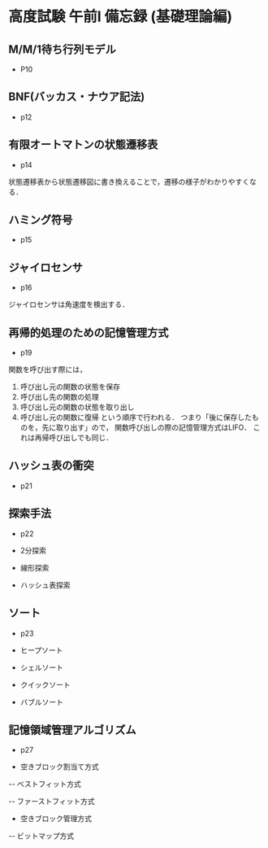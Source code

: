 # 高度試験 午前Ⅰ 備忘録 (基礎理論編)

## M/M/1待ち行列モデル
- P10


## BNF(バッカス・ナウア記法)
- p12


## 有限オートマトンの状態遷移表
- p14

状態遷移表から状態遷移図に書き換えることで，遷移の様子がわかりやすくなる．

## ハミング符号
- p15


## ジャイロセンサ
- p16

ジャイロセンサは角速度を検出する．

## 再帰的処理のための記憶管理方式
- p19

関数を呼び出す際には，
1. 呼び出し元の関数の状態を保存
2. 呼び出し先の関数の処理
3. 呼び出し元の関数の状態を取り出し
4. 呼び出し元の関数に復帰
という順序で行われる．
つまり「後に保存したものを，先に取り出す」ので，
関数呼び出しの際の記憶管理方式はLIFO．
これは再帰呼び出しでも同じ．

## ハッシュ表の衝突
- p21

## 探索手法
- p22

- 2分探索

- 線形探索

- ハッシュ表探索

## ソート
- p23

- ヒープソート

- シェルソート

- クイックソート

- バブルソート

## 記憶領域管理アルゴリズム
- p27

- 空きブロック割当て方式

-- ベストフィット方式

-- ファーストフィット方式

- 空きブロック管理方式

-- ビットマップ方式

